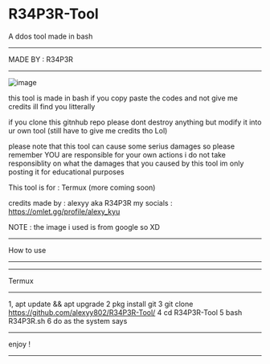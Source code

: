 # R34P3R-Tool
A ddos tool made in bash 
*************************
MADE BY : R34P3R
*************************

![image](https://user-images.githubusercontent.com/81732383/118963927-2c538680-b991-11eb-92ec-442d2725fde8.png)


this tool is made in bash if you copy paste the codes and not give me credits ill find you litterally 

if you clone this gitnhub repo please dont destroy anything but modify it into ur own tool (still have to give me credits tho Lol) 

please note that this tool can cause some serius damages so please remember YOU are responsible for your own actions i do not take responsiblity on what the damages that you caused by this tool im only posting it for educational purposes 

This tool is for : Termux (more coming soon)

credits made by : alexyy aka R34P3R 
my socials : https://omlet.gg/profile/alexy_kyu

NOTE : the image i used is from google so XD

**************************
How to use 
**************************

*************************
Termux 
*************************

1, apt update && apt upgrade
2 pkg install git
3 git clone https://github.com/alexyy802/R34P3R-Tool/
4 cd R34P3R-Tool
5 bash R34P3R.sh 
6 do as the system says
****************************
enjoy !
****************************
